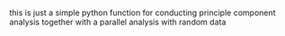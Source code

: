 this is just a simple python function for conducting principle component analysis together with a parallel analysis with random data
